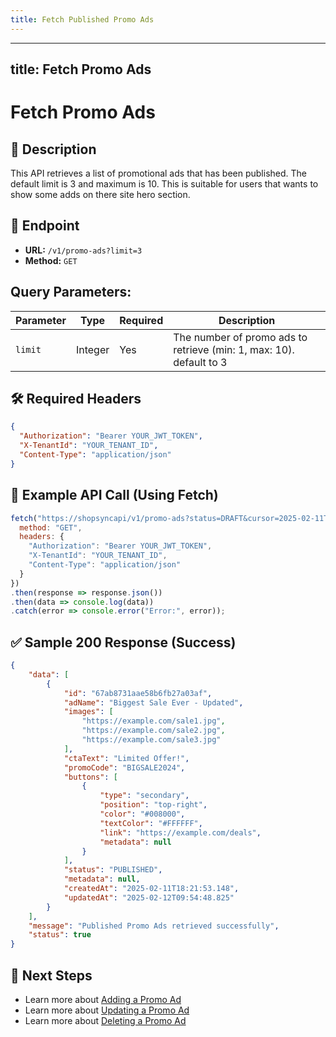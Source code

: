 ```yaml
---
title: Fetch Published Promo Ads
---
```


---
title: Fetch Promo Ads
---

# Fetch Promo Ads

## 📌 Description
This API retrieves a list of promotional ads that has been published. The default limit is 3 and maximum is 10.
This is suitable for users that wants to show some adds on there site hero section.

## 🔗 Endpoint
- **URL:** `/v1/promo-ads?limit=3`
- **Method:** `GET`

## Query Parameters:
| Parameter | Type   | Required | Description                               |
|-----------|--------|----------|-------------------------------------------|
| `limit`   | Integer| Yes      | The number of promo ads to retrieve (min: 1, max: 10). default to 3 |

## 🛠️ Required Headers
```json
{
  "Authorization": "Bearer YOUR_JWT_TOKEN",
  "X-TenantId": "YOUR_TENANT_ID",
  "Content-Type": "application/json"
}
```

## 📡 Example API Call (Using Fetch)
```javascript
fetch("https://shopsyncapi/v1/promo-ads?status=DRAFT&cursor=2025-02-11T18:21:53Z&limit=1", {
  method: "GET",
  headers: {
    "Authorization": "Bearer YOUR_JWT_TOKEN",
    "X-TenantId": "YOUR_TENANT_ID",
    "Content-Type": "application/json"
  }
})
.then(response => response.json())
.then(data => console.log(data))
.catch(error => console.error("Error:", error));
```

## ✅ Sample 200 Response (Success)
```json
{
    "data": [
        {
            "id": "67ab8731aae58b6fb27a03af",
            "adName": "Biggest Sale Ever - Updated",
            "images": [
                "https://example.com/sale1.jpg",
                "https://example.com/sale2.jpg",
                "https://example.com/sale3.jpg"
            ],
            "ctaText": "Limited Offer!",
            "promoCode": "BIGSALE2024",
            "buttons": [
                {
                    "type": "secondary",
                    "position": "top-right",
                    "color": "#008000",
                    "textColor": "#FFFFFF",
                    "link": "https://example.com/deals",
                    "metadata": null
                }
            ],
            "status": "PUBLISHED",
            "metadata": null,
            "createdAt": "2025-02-11T18:21:53.148",
            "updatedAt": "2025-02-12T09:54:48.825"
        }
    ],
    "message": "Published Promo Ads retrieved successfully",
    "status": true
}
```


## 🔗 Next Steps
- Learn more about [Adding a Promo Ad](./add-promo-ad.md)
- Learn more about [Updating a Promo Ad](./update-promo-ad.md)
- Learn more about [Deleting a Promo Ad](./delete-promo-ad.md)

